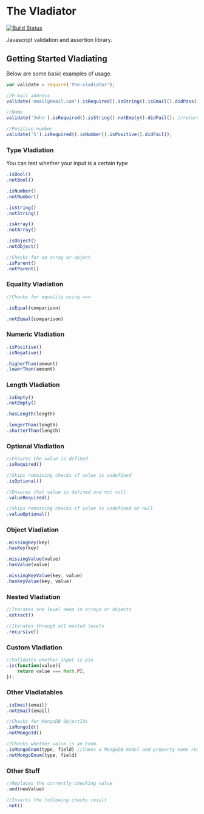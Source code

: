 # The Vladiator

[![Build Status](http://bamboo.vmlweb.co.uk:8085/plugins/servlet/wittified/build-status/OPEN-VLAD)](http://bamboo.vmlweb.co.uk:8085/browse/OPEN-VLAD)

Javascript validation and assertion library.

## Getting Started Vladiating

Below are some basic examples of usage.

```javascript
var validate = require('the-vladiator');

//E-mail address
validate('email@email.com').isRequired().isString().isEmail().didPass(); //returns true if passed validation

//Name
validate('John').isRequired().isString().notEmpty().didFail(); //returns true if failed validation

//Positive number
validate('5').isRequired().isNumber().isPositive().didFail();
```

### Type Vladiation

You can test whether your input is a certain type

```javascript
.isBool()
.notBool()

.isNumber()
.notNumber()

.isString()
.notString()

.isArray()
.notArray()

.isObject()
.notObject()

//Checks for an array or object
.isParent()
.notParent()
```

### Equality Vladiation

```javascript
//Checks for equality using ===

.isEqual(comparison)

.notEqual(comparison)
```

### Numeric Vladiation

```javascript
.isPositive()
.isNegative()

.higherThan(amount)
.lowerThan(amount)
```

### Length Vladiation

```javascript
.isEmpty()
.notEmpty()

.hasLength(length)

.longerThan(length)
.shorterThan(length)
```

### Optional Vladiation

```javascript
//Ensures the value is defined
.isRequired()

//Skips remaining checks if value is undefined
.isOptional()

//Ensures that value is defined and not null
.valueRequired()

//Skips remaining checks if value is undefined or null
.valueOptional()
```

### Object Vladiation

```javascript
.missingKey(key)
.hasKey(key)

.missingValue(value)
.hasValue(value)

.missingKeyValue(key, value)
.hasKeyValue(key, value)
```

### Nested Vladiation

```javascript
//Iterates one level deep in arrays or objects
.extract()

//Iterates through all nested levels
.recursive()
```

### Custom Vladiation

```javascript
//Validates whether input is pie
.is(function(value){
	return value === Math.PI;
});
```

### Other Vladiatables

```javascript
.isEmail(email)
.notEmail(email)

//Checks for MongoDB ObjectIds
.isMongoId()
.notMongoId()

//Checks whether value is an Enum.
.isMongoEnum(type, field) //Takes a MongoDB model and property name respectively
.notMongoEnum(type, field)
```

### Other Stuff

```javascript
//Replaces the currently checking value
.and(newValue)

//Inverts the following checks result
.not()
```
